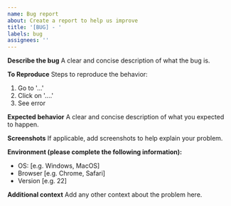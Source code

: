 ```yaml
---
name: Bug report
about: Create a report to help us improve
title: '[BUG] - '
labels: bug
assignees: ''
---
```


**Describe the bug**
A clear and concise description of what the bug is.

**To Reproduce**
Steps to reproduce the behavior:

1. Go to '...'
2. Click on '....'
3. See error

**Expected behavior**
A clear and concise description of what you expected to happen.

**Screenshots**
If applicable, add screenshots to help explain your problem.

**Environment (please complete the following information):**

-   OS: [e.g. Windows, MacOS]
-   Browser [e.g. Chrome, Safari]
-   Version [e.g. 22]

**Additional context**
Add any other context about the problem here.
